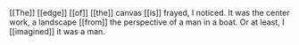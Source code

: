 [[The]] [[edge]] [[of]] [[the]] canvas [[is]] frayed, I noticed. It was the center work, a landscape [[from]] the perspective of a man in a boat. Or at least, I [[imagined]] it was a man. 